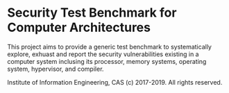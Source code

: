 Security Test Benchmark for Computer Architectures
========================

This project aims to provide a generic test benchmark to systematically explore, exhuast and report the security vulnerabilities existing in a computer system inclusing its processor, memory systems, operating system, hypervisor, and compiler.

Institute of Information Engineering, CAS
(c) 2017-2019. All rights reserved.

